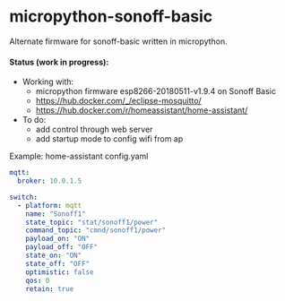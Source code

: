 # micropython-sonoff-basic
Alternate firmware for sonoff-basic written in micropython.

#### Status (work in progress):
- Working with:
  - micropython firmware esp8266-20180511-v1.9.4 on Sonoff Basic
  - https://hub.docker.com/_/eclipse-mosquitto/
  - https://hub.docker.com/r/homeassistant/home-assistant/
- To do:
  - add control through web server
  - add startup mode to config wifi from ap

Example: home-assistant config.yaml
  ```yaml
  mqtt:
    broker: 10.0.1.5

  switch:
    - platform: mqtt
      name: "Sonoff1"
      state_topic: "stat/sonoff1/power"
      command_topic: "cmnd/sonoff1/power"
      payload_on: "ON"
      payload_off: "OFF"
      state_on: "ON"
      state_off: "OFF"
      optimistic: false
      qos: 0
      retain: true
  ```
